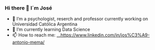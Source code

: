 ### Hi there 👋 I´m José

- 🔭 I’m a psychologist, reserch and professor currently working on Universidad Católica Argentina
- 🌱 I’m currently learning Data Science
- 📫 How to reach me: [...](https://www.linkedin.com/in/jos%C3%A9-antonio-mema/)https://www.linkedin.com/in/jos%C3%A9-antonio-mema/
